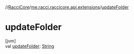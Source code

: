 //[RacciCore](../../index.md)/[me.racci.raccicore.api.extensions](index.md)/[updateFolder](update-folder.md)

# updateFolder

[jvm]\
val [updateFolder](update-folder.md): [String](https://kotlinlang.org/api/latest/jvm/stdlib/kotlin/-string/index.html)
